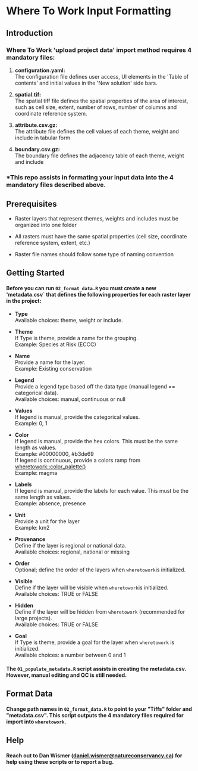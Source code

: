 # Where To Work Input Formatting

## Introduction
### Where To Work 'upload project data' import method requires 4 mandatory files:
1. **configuration.yaml:** <br>
The configuration file defines user access, UI elements in the 'Table of contents' 
and initial values in the 'New solution' side bars.
 
2. **spatial.tif:** <br>
The spatial tiff file defines the spatial properties of the area of interest, 
such as cell size, extent, number of rows, number of columns and coordinate reference system.

3. **attribute.csv.gz:** <br>
The attribute file defines the cell values of each theme, weight and include in tabular form


4. **boundary.csv.gz:** <br>
The boundary file defines the adjacency table of each theme, weight and include

### *This repo assists in formating your input data into the 4 mandatory files described above.


## Prerequisites
- Raster layers that represent themes, weights and includes must be organized into one folder

- All rasters must have the same spatial properties (cell size, coordinate reference system, extent, etc.)

- Raster file names should follow some type of naming convention 


## Getting Started
#### Before you can run `02_format_data.R` you must create a new 'metadata.csv` that defines the following properties for each raster layer in the project:
- **Type** <br>
Available choices: theme, weight or include.

- **Theme** <br>
If Type is theme, provide a name for the grouping. <br>
Example: Species at Risk (ECCC)

- **Name** <br>
Provide a name for the layer. <br>
Example: Existing conservation

- **Legend** <br>
Provide a legend type based off the data type (manual legend == categorical data). <br>
Available choices: manual, continuous or null

- **Values** <br>
If legend is manual, provide the categorical values. <br>
Example: 0, 1

- **Color** <br>
If legend is manual, provide the hex colors. This must be the same length as values. <br>
Example: #00000000, #b3de69 <br>
If legend is continuous, provide a colors ramp from [wheretowork::color_palette()](https://ncc-cnc.github.io/wheretowork/reference/color_palette.html) <br>
Example: magma

- **Labels** <br>
If legend is manual, provide the labels for each value. This must be the same length as values. <br>
Example: absence, presence

- **Unit** <br>
Provide a unit for the layer <br>
Example: km2

- **Provenance** <br>
Define if the layer is regional or national data. <br>
Available choices: regional, national or missing

- **Order** <br>
Optional; define the order of the layers when `wheretowork`is initialized. <br>

- **Visible** <br>
Define if the layer will be visible when `wheretowork`is initialized. <br>
Available choices: TRUE or FALSE

- **Hidden** <br>
Define if the layer will be hidden from `wheretowork` (recommended for large projects). <br>
Available choices: TRUE or FALSE

- **Goal** <br>
If Type is theme, provide a goal for the layer when `wheretowork` is initialized. <br>
Available choices: a number between 0 and 1

#### The `01_populate_metadata.R` script assists in creating the metadata.csv. However, manual editing and QC is still needed.

## Format Data
#### Change path names in `02_format_data.R` to point to your "Tiffs" folder and "metadata.csv". This script outputs the 4 mandatory files required for import into `wheretowork`.

## Help
#### Reach out to Dan Wismer (daniel.wismer@natureconservancy.ca) for help using these scripts or to report a bug.

